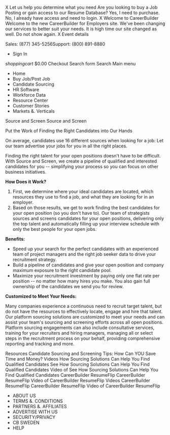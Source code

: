X Let us help you determine what you need Are you looking to buy a Job Posting or gain access to our Resume Database? Yes, I need to purchase. No, I already have access and need to login. X Welcome to CareerBuilder Welcome to the new CareerBuilder for Employers site. We've been changing our services to better suit your needs. It is high time our site changed as well. Do not show again. X Event details

Sales: (877) 345-5256Support: (800) 891-8880

*   Sign In

_shoppingcart_ $0.00 Checkout Search form Search Main menu

*   Home
*   Buy Job/Post Job
*   Candidate Sourcing
*   HR Software
*   Workforce Data
*   Resource Center
*   Customer Stories
*   Markets &. Verticals

Source and Screen Source and Screen

Put the Work of Finding the Right Candidates into Our Hands

On average, candidates use 16 different sources when looking for a job: Let our team advertise your jobs for you in all the right places.

Finding the right talent for your open positions doesn't have to be difficult. With Source and Screen, we create a pipeline of qualified and interested candidates for you -- simplifying your process so you can focus on other business initiatives.

**How Does it Work?**

1.  First, we determine where your ideal candidates are located, which resources they use to find a job, and what they are looking for in an employer.
2.  Based on those results, we get to work finding the best candidates for your open position (so you don't have to). Our team of strategists sources and screens candidates for your open positions, delivering only the top talent and automatically filling up your interview schedule with only the best people for your open jobs.

**Benefits:**

*   Speed up your search for the perfect candidates with an experienced team of project managers and the right job seeker data to drive your recruitment strategy.
*   Build a pipeline of candidates and give your open position and company maximum exposure to the right candidate pool.
*   Maximize your recruitment investment by paying only one flat rate per position -- no matter how many hires you make. You also gain full ownership of the candidates we send you for review.

**Customized to Meet Your Needs:**

Many companies experience a continuous need to recruit target talent, but do not have the resources to effectively locate, engage and hire that talent. Our platform sourcing solutions are customized to meet your needs and can assist your team's sourcing and screening efforts across all open positions. Platform sourcing engagements can also include consultative services, training for your recruiters and hiring managers, managing all or select steps in the recruitment process on your behalf, providing comprehensive reporting and tracking and more.

Resources Candidate Sourcing and Screening Tips: How Can YOU Save Time and Money? Videos How Sourcing Solutions Can Help You Find Qualified Candidates See How Sourcing Solutions Can Help You Find Qualified Candidates Video of See How Sourcing Solutions Can Help You Find Qualified Candidates CareerBuilder ResumeFlip CareerBuilder ResumeFlip Video of CareerBuilder ResumeFlip Videos CareerBuilder ResumeFlip CareerBuilder ResumeFlip Video of CareerBuilder ResumeFlip

*   ABOUT US
*   TERMS &. CONDITIONS
*   PARTNERS &. AFFILIATES
*   ADVERTISE WITH US
*   SECURITY/PRIVACY
*   CB SWEDEN
*   HELP